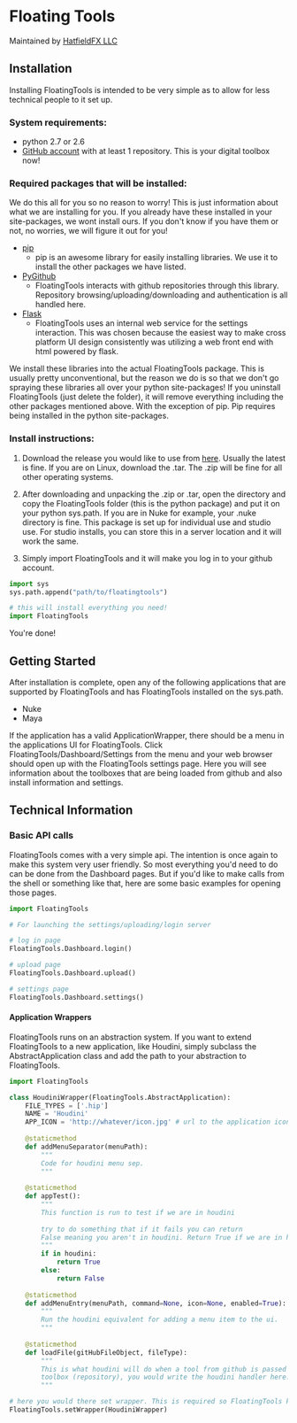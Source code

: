 # Floating Tools

Maintained by [HatfieldFX LLC](http://www.hatfieldfx.com/)

## Installation

Installing FloatingTools is intended to be very simple as to allow for less technical people to it set up.

### System requirements:
 - python 2.7 or 2.6
 - [GitHub account](https://github.com/) with at least 1 repository. This is your digital toolbox now!

### Required packages that will be installed:
We do this all for you so no reason to worry! This is just information about what we are installing for you.
If you already have these installed in your site-packages, we wont install ours. If you don't know if you have them or 
not, no worries, we will figure it out for you!

 - [pip](https://pip.pypa.io/en/stable/)
    - pip is an awesome library for easily installing libraries. We use it to install the other packages we have listed.
 - [PyGithub](http://pygithub.readthedocs.io/en/latest/introduction.html)
    - FloatingTools interacts with github repositories through this library. Repository browsing/uploading/downloading 
    and authentication is all handled here. 
 - [Flask](http://flask.pocoo.org/docs/0.12/)
    - FloatingTools uses an internal web service for the settings interaction. This was chosen because the easiest
    way to make cross platform UI design consistently was utilizing a web front end with html powered by flask.
    
We install these libraries into the actual FloatingTools package. This is usually pretty unconventional, but the reason
we do is so that we don't go spraying these libraries all over your python site-packages! If you uninstall FloatingTools 
(just delete the folder), it will remove everything including the other packages mentioned above. With the exception of pip. 
Pip requires being installed in the python site-packages.

### Install instructions:
1. Download the release you would like to use from [here](https://github.com/aldmbmtl/FloatingTools/releases). 
Usually the latest is fine. If you are on Linux, download the .tar. The .zip will be fine for all other operating systems. 

2. After downloading and unpacking the .zip or .tar, open the directory and copy the FloatingTools folder 
(this is the python package) and put it on your python sys.path. If you are in Nuke for example, your .nuke directory is
 fine. This package is set up for individual use and studio use. For studio installs, you can store this in a server
 location and it will work the same.
   
3. Simply import FloatingTools and it will make you log in to your github account.
```python
import sys
sys.path.append("path/to/floatingtools")

# this will install everything you need!
import FloatingTools
```
You're done!

Getting Started
-
After installation is complete, open any of the following applications that are supported by FloatingTools and has 
FloatingTools installed on the sys.path.
 + Nuke
 + Maya

If the application has a valid ApplicationWrapper, there should be a menu in the applications UI for FloatingTools. 
Click FloatingTools/Dashboard/Settings from the menu and your web browser should open up with the FloatingTools settings
page. Here you will see information about the toolboxes that are being loaded from github and also install information 
and settings.

## Technical Information

### Basic API calls
FloatingTools comes with a very simple api. The intention is once again to make this system very user friendly. So most
everything you'd need to do can be done from the Dashboard pages. But if you'd like to make calls from the shell or 
something like that, here are some basic examples for opening those pages. 
```python
import FloatingTools

# For launching the settings/uploading/login server

# log in page
FloatingTools.Dashboard.login()

# upload page
FloatingTools.Dashboard.upload()

# settings page
FloatingTools.Dashboard.settings()
```

#### Application Wrappers
FloatingTools runs on an abstraction system. If you want to extend FloatingTools to a new application, like Houdini, 
simply subclass the AbstractApplication class and add the path to your abstraction to FloatingTools. 
 
```python
import FloatingTools

class HoudiniWrapper(FloatingTools.AbstractApplication):
    FILE_TYPES = ['.hip']
    NAME = 'Houdini'
    APP_ICON = 'http://whatever/icon.jpg' # url to the application icon.
    
    @staticmethod
    def addMenuSeparator(menuPath):
        """
        Code for houdini menu sep.
        """
        
    @staticmethod
    def appTest():
        """
        This function is run to test if we are in houdini
        
        try to do something that if it fails you can return 
        False meaning you aren't in houdini. Return True if we are in houdini 
        """
        if in houdini:
            return True
        else:
            return False
        
    @staticmethod
    def addMenuEntry(menuPath, command=None, icon=None, enabled=True):
        """
        Run the houdini equivalent for adding a menu item to the ui.
        """
        
    @staticmethod
    def loadFile(gitHubFileObject, fileType):
        """
        This is what houdini will do when a tool from github is passed to it. So if the file is a python script in the
        toolbox (repository), you would write the houdini handler here. 
        """

# here you would there set wrapper. This is required so FloatingTools know which wrapper it needs to use.
FloatingTools.setWrapper(HoudiniWrapper)
```



